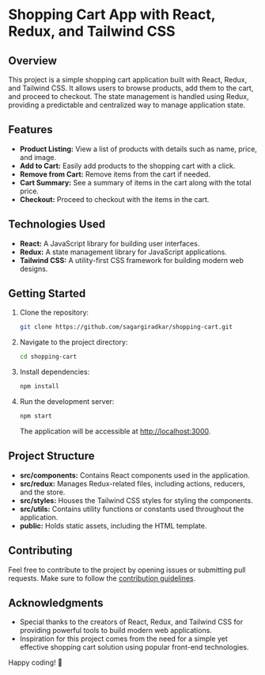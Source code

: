 # Shopping Cart App with React, Redux, and Tailwind CSS

## Overview

This project is a simple shopping cart application built with React, Redux, and Tailwind CSS. It allows users to browse products, add them to the cart, and proceed to checkout. The state management is handled using Redux, providing a predictable and centralized way to manage application state.

## Features

- **Product Listing:** View a list of products with details such as name, price, and image.
- **Add to Cart:** Easily add products to the shopping cart with a click.
- **Remove from Cart:** Remove items from the cart if needed.
- **Cart Summary:** See a summary of items in the cart along with the total price.
- **Checkout:** Proceed to checkout with the items in the cart.

## Technologies Used

- **React:** A JavaScript library for building user interfaces.
- **Redux:** A state management library for JavaScript applications.
- **Tailwind CSS:** A utility-first CSS framework for building modern web designs.

## Getting Started

1. Clone the repository:

   ```bash
   git clone https://github.com/sagargiradkar/shopping-cart.git
   ```

2. Navigate to the project directory:

   ```bash
   cd shopping-cart
   ```

3. Install dependencies:

   ```bash
   npm install
   ```

4. Run the development server:

   ```bash
   npm start
   ```

   The application will be accessible at [http://localhost:3000](http://localhost:3000).

## Project Structure

- **src/components:** Contains React components used in the application.
- **src/redux:** Manages Redux-related files, including actions, reducers, and the store.
- **src/styles:** Houses the Tailwind CSS styles for styling the components.
- **src/utils:** Contains utility functions or constants used throughout the application.
- **public:** Holds static assets, including the HTML template.

## Contributing

Feel free to contribute to the project by opening issues or submitting pull requests. Make sure to follow the [contribution guidelines](CONTRIBUTING.md).


## Acknowledgments

- Special thanks to the creators of React, Redux, and Tailwind CSS for providing powerful tools to build modern web applications.
- Inspiration for this project comes from the need for a simple yet effective shopping cart solution using popular front-end technologies.
  
Happy coding! 🚀
